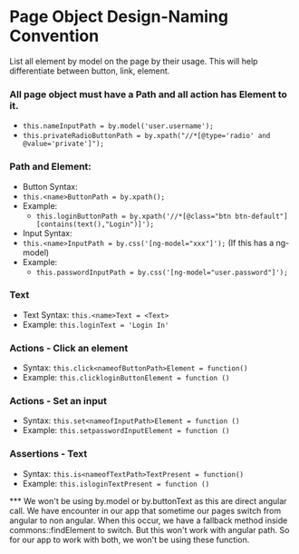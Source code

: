 Page Object Design-Naming Convention
====================

List all element by model on the page by their usage. This will help differentiate between button, link, element.

### All page object must have a Path and all action has Element to it.
 + `this.nameInputPath = by.model('user.username');`
 + `this.privateRadioButtonPath = by.xpath("//*[@type='radio' and @value='private']");`

### Path and Element:
+ Button Syntax: 
 + `this.<name>ButtonPath = by.xpath();`
 + Example: 
   + `this.loginButtonPath = by.xpath('//*[@class="btn btn-default"][contains(text(),"Login")]');`
+ Input Syntax: 
 + `this.<name>InputPath = by.css('[ng-model="xxx"]');`  (If this has a ng-model)
 + Example: 
   + `this.passwordInputPath = by.css('[ng-model="user.password"]');`

### Text
+ Text Syntax: ```this.<name>Text = <Text>```
 + Example: ```this.loginText = 'Login In'```

### Actions - Click an element
+ Syntax: ```this.click<nameofButtonPath>Element = function()```
 + Example: ```this.clickloginButtonElement = function ()```

### Actions - Set an input
+ Syntax: `this.set<nameofInputPath>Element = function ()`
 + Example: `this.setpasswordInputElement = function ()`

### Assertions - Text
+ Syntax: ```this.is<nameofTextPath>TextPresent = function()```
 + Example: ```this.isloginTextPresent = function () ```

*** We won't be using by.model or by.buttonText as this are direct angular call. We have encounter in our app that sometime our pages switch from angular to non angular.  When this occur, we have a fallback method inside commons::findElement to switch.  But this won't work with angular path.  So for our app to work with both, we won't be using these function.